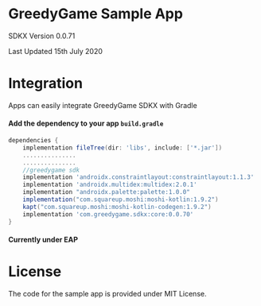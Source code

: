 # GreedyGame Sample App

SDKX Version 0.0.71

Last Updated 15th July 2020

# Integration
Apps can easily integrate GreedyGame SDKX with Gradle
#### Add the dependency to your app `build.gradle`
``` gradle
dependencies {
    implementation fileTree(dir: 'libs', include: ['*.jar'])
    ...............
    ...............
    //greedygame sdk
    implementation 'androidx.constraintlayout:constraintlayout:1.1.3'
    implementation 'androidx.multidex:multidex:2.0.1'
    implementation "androidx.palette:palette:1.0.0"
    implementation("com.squareup.moshi:moshi-kotlin:1.9.2")
    kapt("com.squareup.moshi:moshi-kotlin-codegen:1.9.2")
    implementation 'com.greedygame.sdkx:core:0.0.70'
}
```
#### Currently under EAP

# License
The code for the sample app is provided under MIT License.

